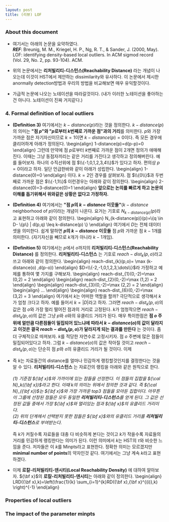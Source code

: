 ```yaml
---
layout: post 
title: (리뷰) LOF
---
```


### About this document 
- 여기서는 아래의 논문을 요약하였다. <br/>
***REF***: Breunig, M. M., Kriegel, H. P., Ng, R. T., & Sander, J. (2000, May). LOF: identifying density-based local outliers. In ACM sigmod record (Vol. 29, No. 2, pp. 93-104). ACM.

- 위의 논문에서는 **리처빌리티-디스턴스(Reachability Distance)** 라는 개념이 나오는데 이것이 HST에서 제안하는 dissimilarity와 유사하다. 이 논문에서 제시한 anormally detection방법과 우리의 방법을 비교해보면 매우 유익할것이다. 

- 가급적 논문에 나오는 노테이션을 따라갈것이다. (내가 이러한 노테이션을 좋아하는건 아니다. 노테이션이 진짜 거지같다.) 

### 4. Formal definition of local outliers 
- **(Definition 3)** 여기에서는 $k-distance(p)$라는 것을 정의한다. $k-distance(p)$의 의미는 **"점 $p$"와 "$p$로부터 $k$번째로 가까운 점"과의 거리**를 의미한다. $p$와 가장 가까운 점은 자기자신이므로 $k=1$이면 $k-distance(p)=0$이다. 즉 모든 경우에 클리어하게 아래가 정의된다. 
\begin{align}
1-distance(p)=d(p-p)=0
\end{align}
그런데 만약에 점 $p$로부터 $k$번째로 가까운 점이 2개면 정의가 애매해진다. 이때는 그냥 동점자끼리는 같은 거리를 가진다고 생각하고 정의해버린다. 예를 들어보자. 하나의 수직선위에 점 $\\{-1,0,1,2,3,4\\}$가 있다고 하자. 편의상 $p=0$이라고 하자. 일단 언급한바와 같이 아래가 성립한다. 
\begin{align}
1-distance(0)=0
\end{align}
이다. $k=2$인 경우를 살펴보자. 점 $\\{0\\}$과 두번째로 가까운 점은 $\\{-1,1\\}$ 이런경우는 아래와 같이 정의한다. 
\begin{align}
2-distance(0)=3-distance(0)=1
\end{align}
**앞으로는 논의를 빠르게 하고 논문의 이해를 돕기위해서 위와같은 상황은 없다고 가정하자.**

- **(Definition 4)** 여기에서는 **"점 $p$의 $k-distance$ 이웃들"**($k-distance$ neighborhood of $p$)이라는 개념이 나온다. 요거는 기호로 $N_{k-distance(p)}(p)$라고 표현하고 아래와 같이 정의한다.
\begin{align}
N_{k-distance(p)}(p)=\\{q \in D- \\{p\\} | d(p,q) \leq k-distance(p) \\} 
\end{align}
여기에서 $D$는 전체 데이터셋을 의미한다. 쉽게 말하면 **$p$의 $k-distance$ 이웃들** 점 $p$와 가까운 점 $k-1$개를 의미한다. (자기자신을 빼므로 $k$개가 아니라 $k-1$개임).

- **(Definition 5)** 여기에서는 $p$에서 $o$까지의 **리처빌리티-디스턴스(Reachability Distance)** 를 정의한다. **리처빌리티-디스턴스** 는 기호로 $reach-dist_{k}(p,o)$라고 쓰고 아래와 같이 정의한다. 
\begin{align}
reach-dist_{k}(p,o)= \max (k-distance(o) ,d(p-o)) 
\end{align}
$D=\\{-2,-1,0,1,2,3,\dots\\}$라 가정하고 예제를 통하여 몇 가지를 구해보자. 
\begin{align}
reach-dist_{1}(0,-2)=\max (0,2) = 2 
\end{align}
\begin{align}
reach-dist_{2}(0,-2)=\max (1,2) = 2 
\end{align}
\begin{align}
reach-dist_{3}(0,-2)=\max (2,2) = 2 
\end{align}
\begin{align}
...
\end{align}
\begin{align}
reach-dist_{6}(0,-2)=\max (3,2) = 3 
\end{align}
여기에서 $k$는 어떠한 역할을 할까? 극단적으로 생각해서 $k$가 엄청 크다고 하자. 예를 들어서 $k=|D|$라고 하자. 그러면 $reach-dist_{k}(p,o)$의 값은 점 $o$와 가장 멀리 떨어진 점과의 거리로 고정된다. $k$가 엄청작으면 $reach-dist_{k}(p,o)$의 값은 그냥 $p$와 $o$와의 유클리드 거리가 된다. 매우 특이한점은 **점 $o$ 주위에 얼만큼 다른점들이 밀집되어 있느냐에 따라서 $k-distance(o)$의 값이 달라지고 이것은 결국 $reach-dist_{k}(p,o)$가 달라지게 되는 결과를 만든다** 는 것이다. 좀 더 구체적으로 따져보자. $k$를 적당한 자연수로 고정시키자. 점 $o$ 주변에 많은 점들이 밀집되어있다고 하자. 그럼 $k-distance(o)$의 값은 작아질 것이고 $reach-dist_{k}(p,o)$는 단순히 점 $p$와 $o$의 유클리드 거리가 될 것이다. 이제 



- 즉 $k$는 자료들간의 distance를 얼마나 민감하게 랭킹할것인지를 결정한다는 것을 알 수 있다. **리처빌리티-디스턴스** 는 자료간의 랭킹을 아래와 같은 원칙으로 한다. <br/><br/>
*(1) 기준점 ${\bf x}$와 가까이에 있는 점들을 선정한다. 이 점들의 집합을 ${\cal N}_k({\bf x})$라고 한다. 이때 $k$의 의미는 위에서 정의한 것과 같다. 즉 ${\cal N}_({\bf x})$는 ${\bf x}$와 가장 가까운 top3 점들을 모아둔 집합이다. 아무튼 이 그룹에 선정된 점들은 모두 동일한 **리처빌리티-디스턴스**를 얻게 된다. 그 값은 선정된 값들 중에서 가장 ${\bf x}$와 멀리있는 점과 ${\bf x}$의 유클리드 거리이다. <br/>
(2) 위의 단계에서 선택받지 못한 점들은 ${\bf x}$와의 유클리드 거리를 **리처빌리티-디스턴스**로 부여받는다. <br/><br/>*
즉 $k$가 커질수록 자료들을 대충 다 비슷하게 본다는 것이고 $k$가 작을수록 자료들의 거리를 민감하게 랭킹한다는 의미가 된다. 이런 의미에서 $k$는 HST의 $\tau$와 비슷한 느낌을 준다. 저자들은 이 $k$를 Minpts라고 표현한다. 정확한 의미는 모르겠지만 **minimal number of points**의 약자인것 같다. 여기에서는 그냥 계속 $k$라고 표현하겠다. 

- 이제 **로칼-리처빌리티-덴시티(Local Reachability Density)** 에 대하여 알아보자. ${\bf x}$의 **로칼-리처빌리티-덴시티**는 아래와 같이 정의한다. 
\begin{align}
LRD({\bf x},k)=\left(\frac{1}{k} \sum_{i=1}^{k}RD({\bf x},{\bf x}^{(i)},k) \right)^{-1}
\end{align}



### Properties of local outliers 

### The impact of the parameter minpts 

